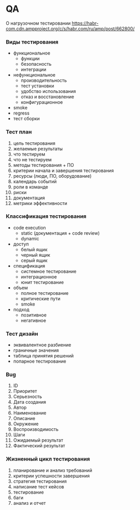 # QA

О нагрузочном тестировании https://habr-com.cdn.ampproject.org/c/s/habr.com/ru/amp/post/662800/

### Виды тестирования
- функциональное
  - функции
  - безопасность
  - интеграции
- нефункциональное
  - производительность
  - тест установки
  - удобство использования
  - отказ и восстановление
  - конфигурационное
- smoke
- regress
- тест сборки

### Тест план
1. цель тестирования
2. желаемые результаты
3. что тестируем
4. что не тестируем
5. методы тестирования + ПО
6. критерии начала и завершения тестирования
7. ресурсы (люди, ПО, оборудование)
8. календарь событий
9. роли в команде
10. риски
11. документация
12. метрики эффективности

### Классификация тестирования
- code execution
  - static (документация + code review)
  - dynamic
- доступ
  - белый ящик
  - черный ящик
  - серый ящик
- спецификация
  - системное тестирование
  - интеграционное
  - юнит тестирование
- объем
  - полное тестирование
  - критические пути
  - smoke
- подход
  - позитивное 
  - негативное

### Тест дизайн
- эквивалентное разбиение
- граничные значения
- таблица принятия решений
- попарное тестирование

### Bug
1. ID
2. Приоритет
3. Серьезность
4. Дата создания
5. Автор
6. Наименование
7. Описание
8. Окружение
9. Воспроизводимость
10. Шаги
11. Ожидаемый результат
12. Фактический результат

### Жизненный цикл тестирования
1. планирование и анализ требований
2. критерии успешности завершения
3. стратегия тестирования
4. написание тест кейсов
5. тестирование
6. баги
7. анализ и отчет
